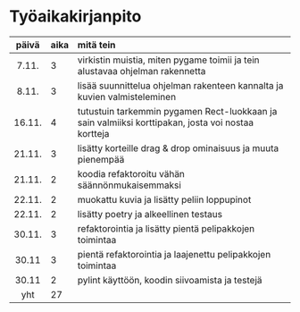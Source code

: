 # Työaikakirjanpito

| päivä | aika | mitä tein |
| :----:|:-----| :------|
| 7.11. | 3    | virkistin muistia, miten pygame toimii ja tein alustavaa ohjelman rakennetta |
| 8.11. | 3    | lisää suunnittelua ohjelman rakenteen kannalta ja kuvien valmisteleminen |
| 16.11.| 4    | tutustuin tarkemmin pygamen Rect-luokkaan ja sain valmiiksi korttipakan, josta voi nostaa kortteja |
| 21.11.| 3    | lisätty korteille drag & drop ominaisuus ja muuta pienempää |
| 21.11.| 2    | koodia refaktoroitu vähän säännönmukaisemmaksi |
| 22.11.| 2    | muokattu kuvia ja lisätty peliin loppupinot |
| 22.11.| 2    | lisätty poetry ja alkeellinen testaus |
| 30.11.| 3    | refaktorointia ja lisätty pientä pelipakkojen toimintaa |
| 30.11 | 3    | pientä refaktorointia ja laajenettu pelipakkojen toimintaa |
| 30.11 | 2    | pylint käyttöön, koodin siivoamista ja testejä |
| yht   | 27   | |
